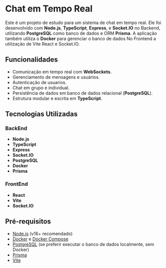 # Chat em Tempo Real

Este é um projeto de estudo para um sistema de chat em tempo real. Ele foi desenvolvido com **Node.js**, **TypeScript**, **Express**, e **Socket.IO** no Backend, utilizando **PostgreSQL** como banco de dados e ORM **Prisma**. A aplicação também utiliza o **Docker** para gerenciar o banco de dados No Frontend a utilização de Vite React e Socket.IO.

## Funcionalidades

- Comunicação em tempo real com **WebSockets**.
- Gerenciamento de mensagens e usuários.
- Autenticação de usuarios.
- Chat em grupo e individual.
- Persistência de dados em banco de dados relacional (**PostgreSQL**).
- Estrutura modular e escrita em **TypeScript**.

## Tecnologias Utilizadas

### BackEnd

- **Node.js**
- **TypeScript**
- **Express**
- **Socket.IO**
- **PostgreSQL**
- **Docker**
- **Prisma**

### FrontEnd

- **React**
- **Vite**
- **Socket.IO**

## Pré-requisitos

- [Node.js](https://nodejs.org/) (v16+ recomendado)
- [Docker](https://www.docker.com/) e [Docker Compose](https://docs.docker.com/compose/)
- [PostgreSQL](https://www.postgresql.org/) (se preferir executar o banco de dados localmente, sem Docker)
- [Prisma](https://www.prisma.io/docs/getting-started?_gl=1*pwp6cj*_up*MQ..*_gs*MQ..)
- [Vite](https://vite.dev/guide/)
